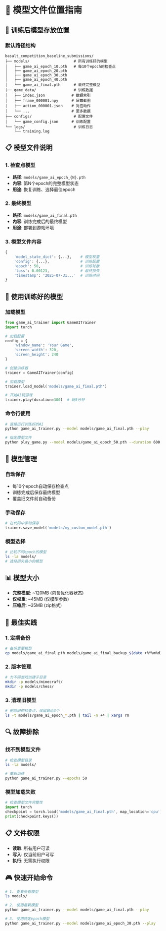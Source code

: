 # 📁 模型文件位置指南

## 🎯 训练后模型存放位置

### 默认路径结构
```
basalt_competition_baseline_submissions/
├── models/                    # 所有训练好的模型
│   ├── game_ai_epoch_10.pth   # 每10个epoch的检查点
│   ├── game_ai_epoch_20.pth
│   ├── game_ai_epoch_30.pth
│   ├── game_ai_epoch_40.pth
│   └── game_ai_final.pth      # 最终完整模型
├── game_data/                 # 训练数据
│   ├── index.json            # 数据索引
│   ├── frame_000001.npy      # 屏幕截图
│   ├── action_000001.json    # 对应动作
│   └── ...                   # 更多数据
├── configs/                   # 配置文件
│   └── game_config.json      # 训练配置
└── logs/                      # 训练日志
    └── training.log
```

## 📋 模型文件说明

### 1. 检查点模型
- **路径**: `models/game_ai_epoch_{N}.pth`
- **内容**: 第N个epoch的完整模型状态
- **用途**: 恢复训练、选择最佳epoch

### 2. 最终模型
- **路径**: `models/game_ai_final.pth`
- **内容**: 训练完成后的最终模型
- **用途**: 部署到游戏环境

### 3. 模型文件内容
```python
{
    'model_state_dict': {...},    # 模型权重
    'config': {...},              # 训练配置
    'epoch': 50,                  # 训练轮数
    'loss': 0.00123,              # 最终损失
    'timestamp': '2025-07-31...'  # 训练时间
}
```

## 🚀 使用训练好的模型

### 加载模型
```python
from game_ai_trainer import GameAITrainer
import torch

# 加载配置
config = {
    'window_name': 'Your Game',
    'screen_width': 320,
    'screen_height': 240
}

# 创建训练器
trainer = GameAITrainer(config)

# 加载模型
trainer.load_model('models/game_ai_final.pth')

# 开始AI玩游戏
trainer.play(duration=300)  # 玩5分钟
```

### 命令行使用
```bash
# 直接运行训练好的AI
python game_ai_trainer.py --model models/game_ai_final.pth --play

# 指定模型文件
python play_game.py --model models/game_ai_epoch_50.pth --duration 600
```

## 🔄 模型管理

### 自动保存
- 每10个epoch自动保存检查点
- 训练完成后保存最终模型
- 覆盖旧文件前自动备份

### 手动保存
```python
# 在代码中手动保存
trainer.save_model('models/my_custom_model.pth')
```

### 模型选择
```bash
# 比较不同epoch的模型
ls -la models/
# 选择损失最小的模型
```

## 📊 模型大小
- **完整模型**: ~120MB (包含优化器状态)
- **仅权重**: ~45MB (仅模型参数)
- **压缩后**: ~35MB (zip格式)

## 🎯 最佳实践

### 1. 定期备份
```bash
# 备份重要模型
cp models/game_ai_final.pth models/game_ai_final_backup_$(date +%Y%m%d).pth
```

### 2. 版本管理
```bash
# 为不同游戏创建子目录
mkdir -p models/minecraft/
mkdir -p models/chess/
```

### 3. 清理旧模型
```bash
# 删除旧的检查点，保留最近3个
ls -t models/game_ai_epoch_*.pth | tail -n +4 | xargs rm
```

## 🔍 故障排除

### 找不到模型文件
```bash
# 检查模型目录
ls -la models/

# 重新训练
python game_ai_trainer.py --epochs 50
```

### 模型加载失败
```python
# 检查模型文件完整性
import torch
checkpoint = torch.load('models/game_ai_final.pth', map_location='cpu')
print(checkpoint.keys())
```

## 📋 文件权限
- **读取**: 所有用户可读
- **写入**: 仅当前用户可写
- **执行**: 无需执行权限

## 🎮 快速开始命令
```bash
# 1. 查看所有模型
ls models/

# 2. 使用最新模型
python game_ai_trainer.py --model models/game_ai_final.pth --play

# 3. 使用特定epoch模型
python game_ai_trainer.py --model models/game_ai_epoch_30.pth --play